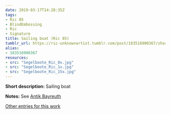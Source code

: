 ```yaml
---
date: 2019-03-17T14:28:35Z
tags:
- Ric 05
- BlindEmbossing
- Ric
- Signature
title: Sailing boat (Ric 05)
tumblr_url: https://ric-unknownartist.tumblr.com/post/183516900367/short-description-sailing-boat-notes-see-antik
alias:
- 183516900367
resources:
- src: "Segelboote_Ric_0x.jpg"
- src: "Segelboote_Ric_1x.jpg"
- src: "Segelboote_Ric_15x.jpg"
---
```


**Short description:** Sailing boat

**Notes:** See [Antik Bayreuth](http://www.antikbayreuth.de/kuenstlerverzeichnis/Kunstler_Q_bis_S/RIC_Radierung_Vogel/ric_radierung_vogel.html)

[Other entries for this work](/tags/Ric-05)
